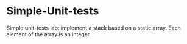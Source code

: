 # Simple-Unit-tests
Simple unit-tests lab:  implement a stack based on a static array. Each element of the array is an integer
